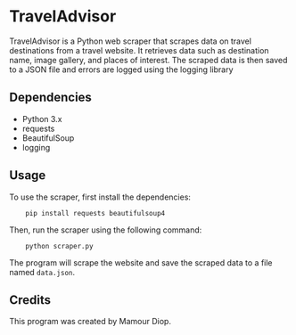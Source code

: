 # TravelAdvisor

TravelAdvisor is a Python web scraper that scrapes data on travel destinations from a travel website. It retrieves data such as destination name, image 
gallery, and places of interest. The scraped data is then saved to a JSON file and errors are logged using the logging library

## Dependencies

- Python 3.x
- requests
- BeautifulSoup
- logging

## Usage

To use the scraper, first install the dependencies:

```
	pip install requests beautifulsoup4
```

Then, run the scraper using the following command:

```
	python scraper.py
```


The program will scrape the website and save the scraped data to a file named `data.json`.

## Credits

This program was created by Mamour Diop.
